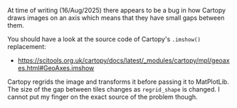At time of writing (16/Aug/2025) there appears to be a bug in how Cartopy draws
images on an axis which means that they have small gaps between them.

You should have a look at the source code of Cartopy's `.imshow()` replacement:

* https://scitools.org.uk/cartopy/docs/latest/_modules/cartopy/mpl/geoaxes.html#GeoAxes.imshow

Cartopy regrids the image and transforms it before passing it to MatPlotLib. The
size of the gap between tiles changes as `regrid_shape` is changed. I cannot put
my finger on the exact source of the problem though.
